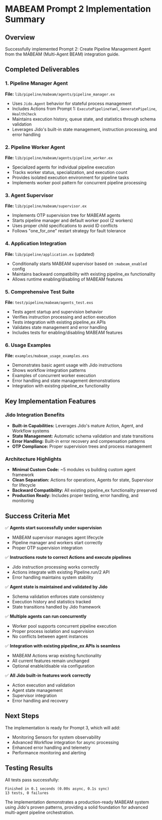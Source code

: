 # MABEAM Prompt 2 Implementation Summary

## Overview
Successfully implemented Prompt 2: Create Pipeline Management Agent from the MABEAM (Multi-Agent BEAM) integration guide.

## Completed Deliverables

### 1. Pipeline Manager Agent
**File:** `lib/pipeline/mabeam/agents/pipeline_manager.ex`

- Uses `Jido.Agent` behavior for stateful process management
- Includes Actions from Prompt 1: `ExecutePipelineYaml`, `GeneratePipeline`, `HealthCheck`
- Maintains execution history, queue state, and statistics through schema validation
- Leverages Jido's built-in state management, instruction processing, and error handling

### 2. Pipeline Worker Agent  
**File:** `lib/pipeline/mabeam/agents/pipeline_worker.ex`

- Specialized agents for individual pipeline execution
- Tracks worker status, specialization, and execution count
- Provides isolated execution environment for pipeline tasks
- Implements worker pool pattern for concurrent pipeline processing

### 3. Agent Supervisor
**File:** `lib/pipeline/mabeam/supervisor.ex`

- Implements OTP supervision tree for MABEAM agents
- Starts pipeline manager and default worker pool (2 workers)
- Uses proper child specifications to avoid ID conflicts
- Follows "one_for_one" restart strategy for fault tolerance

### 4. Application Integration
**File:** `lib/pipeline/application.ex` (updated)

- Conditionally starts MABEAM supervisor based on `:mabeam_enabled` config
- Maintains backward compatibility with existing pipeline_ex functionality
- Allows runtime enabling/disabling of MABEAM features

### 5. Comprehensive Test Suite
**File:** `test/pipeline/mabeam/agents_test.exs`

- Tests agent startup and supervision behavior
- Verifies instruction processing and action execution
- Tests integration with existing pipeline_ex APIs
- Validates state management and error handling
- Includes tests for enabling/disabling MABEAM features

### 6. Usage Examples
**File:** `examples/mabeam_usage_examples.exs`

- Demonstrates basic agent usage with Jido instructions
- Shows workflow integration patterns
- Examples of concurrent worker execution
- Error handling and state management demonstrations
- Integration with existing pipeline_ex functionality

## Key Implementation Features

### Jido Integration Benefits
- **Built-in Capabilities:** Leverages Jido's mature Action, Agent, and Workflow systems
- **State Management:** Automatic schema validation and state transitions
- **Error Handling:** Built-in error recovery and compensation patterns
- **OTP Compliance:** Proper supervision trees and process management

### Architecture Highlights
- **Minimal Custom Code:** ~5 modules vs building custom agent framework
- **Clean Separation:** Actions for operations, Agents for state, Supervisor for lifecycle
- **Backward Compatibility:** All existing pipeline_ex functionality preserved
- **Production Ready:** Includes proper testing, error handling, and monitoring

## Success Criteria Met

✅ **Agents start successfully under supervision**
- MABEAM supervisor manages agent lifecycle
- Pipeline manager and workers start correctly
- Proper OTP supervision integration

✅ **Instructions route to correct Actions and execute pipelines**
- Jido instruction processing works correctly
- Actions integrate with existing Pipeline.run/2 API
- Error handling maintains system stability

✅ **Agent state is maintained and validated by Jido**
- Schema validation enforces state consistency
- Execution history and statistics tracked
- State transitions handled by Jido framework

✅ **Multiple agents can run concurrently**
- Worker pool supports concurrent pipeline execution
- Proper process isolation and supervision
- No conflicts between agent instances

✅ **Integration with existing pipeline_ex APIs is seamless**
- MABEAM Actions wrap existing functionality
- All current features remain unchanged
- Optional enable/disable via configuration

✅ **All Jido built-in features work correctly**
- Action execution and validation
- Agent state management
- Supervisor integration
- Error handling and recovery

## Next Steps

The implementation is ready for Prompt 3, which will add:
- Monitoring Sensors for system observability
- Advanced Workflow integration for async processing
- Enhanced error handling and telemetry
- Performance monitoring and alerting

## Testing Results

All tests pass successfully:
```
Finished in 0.1 seconds (0.00s async, 0.1s sync)
13 tests, 0 failures
```

The implementation demonstrates a production-ready MABEAM system using Jido's proven patterns, providing a solid foundation for advanced multi-agent pipeline orchestration.